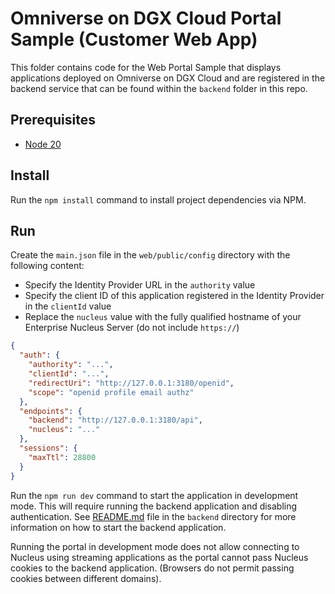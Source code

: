 # Omniverse on DGX Cloud Portal Sample (Customer Web App)

This folder contains code for the Web Portal Sample that displays applications deployed on Omniverse on DGX Cloud and are registered in the 
backend service that can be found within the `backend` folder in this repo.

## Prerequisites

* [Node 20](https://nodejs.org/en/download/package-manager)

## Install

Run the `npm install` command to install project dependencies via NPM.

## Run

Create the `main.json` file in the `web/public/config` directory with the following content:
* Specify the Identity Provider URL in the `authority` value
* Specify the client ID of this application registered in the Identity Provider in the `clientId` value
* Replace the `nucleus` value with the fully qualified hostname of your Enterprise Nucleus Server (do not include `https://`)

```json
{
  "auth": {
    "authority": "...",
    "clientId": "...",
    "redirectUri": "http://127.0.0.1:3180/openid",
    "scope": "openid profile email authz"
  },
  "endpoints": {
    "backend": "http://127.0.0.1:3180/api",
    "nucleus": "..."
  },
  "sessions": {
    "maxTtl": 28800
  }
}
```

Run the `npm run dev` command to start the application in development mode. 
This will require running the backend application and disabling authentication. 
See [README.md](/backend/README.md) file in the `backend` directory for more information on how to start the backend application.

Running the portal in development mode does not allow connecting to Nucleus using streaming applications as the portal
cannot pass Nucleus cookies to the backend application. (Browsers do not permit passing cookies between different domains).
